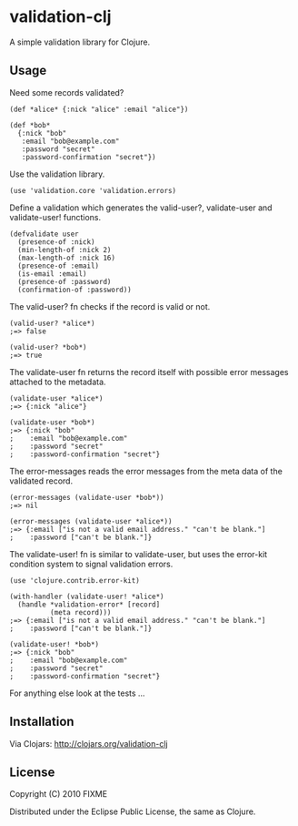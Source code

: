 # validation-clj

A simple validation library for Clojure.

## Usage

Need some records validated?

    (def *alice* {:nick "alice" :email "alice"})

    (def *bob*
      {:nick "bob"
       :email "bob@example.com"
       :password "secret"
       :password-confirmation "secret"})

Use the validation library.

    (use 'validation.core 'validation.errors)

Define a validation which generates the valid-user?, validate-user and
validate-user! functions.

    (defvalidate user
      (presence-of :nick)
      (min-length-of :nick 2)
      (max-length-of :nick 16)
      (presence-of :email)
      (is-email :email)
      (presence-of :password)
      (confirmation-of :password))

The valid-user? fn checks if the record is valid or not.

    (valid-user? *alice*)
    ;=> false

    (valid-user? *bob*)
    ;=> true


The validate-user fn returns the record itself with possible error
messages attached to the metadata.

    (validate-user *alice*)
    ;=> {:nick "alice"}

    (validate-user *bob*)
    ;=> {:nick "bob"
    ;    :email "bob@example.com"
    ;    :password "secret"
    ;    :password-confirmation "secret"}

The error-messages reads the error messages from the meta data of the
validated record.

    (error-messages (validate-user *bob*))
    ;=> nil

    (error-messages (validate-user *alice*))
    ;=> {:email ["is not a valid email address." "can't be blank."]
    ;    :password ["can't be blank."]}

The validate-user! fn is similar to validate-user, but uses the
error-kit condition system to signal validation errors.

    (use 'clojure.contrib.error-kit)

    (with-handler (validate-user! *alice*)
      (handle *validation-error* [record]
              (meta record)))
    ;=> {:email ["is not a valid email address." "can't be blank."]
    ;    :password ["can't be blank."]}

    (validate-user! *bob*)
    ;=> {:nick "bob"
    ;    :email "bob@example.com"
    ;    :password "secret"
    ;    :password-confirmation "secret"}

For anything else look at the tests ...

## Installation

Via Clojars: http://clojars.org/validation-clj

## License

Copyright (C) 2010 FIXME

Distributed under the Eclipse Public License, the same as Clojure.
